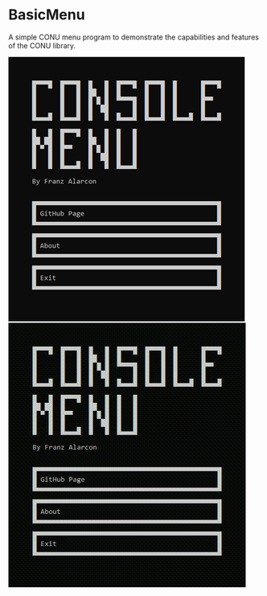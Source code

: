 # BasicMenu
A simple CONU menu program to demonstrate the capabilities and features of the
CONU library.

![BasicMenu home screen](readme_img/basicmenu_home_screen.png)
![BasicMenu usage example](../../readme_img/conu_demonstration.gif)